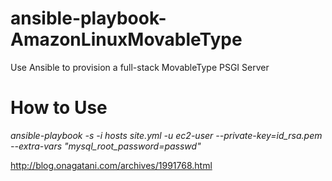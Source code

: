 # ansible-playbook-AmazonLinuxMovableType
Use Ansible to provision a full-stack MovableType PSGI Server

# How to Use
*ansible-playbook -s -i hosts site.yml -u ec2-user --private-key=id_rsa.pem --extra-vars "mysql_root_password=passwd"*

http://blog.onagatani.com/archives/1991768.html
